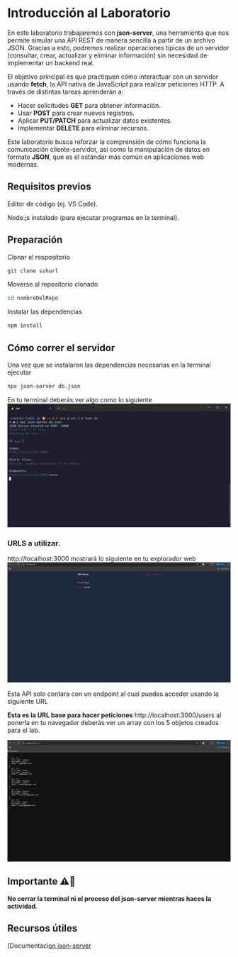 # Introducción al Laboratorio  

En este laboratorio trabajaremos con **json-server**, una herramienta que nos permite simular una API REST de manera sencilla a partir de un archivo JSON. Gracias a esto, podremos realizar operaciones típicas de un servidor (consultar, crear, actualizar y eliminar información) sin necesidad de implementar un backend real.  

El objetivo principal es que practiquen cómo interactuar con un servidor usando **fetch**, la API nativa de JavaScript para realizar peticiones HTTP. A través de distintas tareas aprenderán a:  

- Hacer solicitudes **GET** para obtener información.  
- Usar **POST** para crear nuevos registros.  
- Aplicar **PUT/PATCH** para actualizar datos existentes.  
- Implementar **DELETE** para eliminar recursos.  

Este laboratorio busca reforzar la comprensión de cómo funciona la comunicación cliente-servidor, así como la manipulación de datos en formato **JSON**, que es el estándar más común en aplicaciones web modernas.  

## Requisitos previos

Editor de código (ej. VS Code).

Node.js instalado (para ejecutar programas en la terminal).

## Preparación

Clonar el respositorio
```bash
git clone sshurl
```
Moverse al repositorio clonado
```bash
cd nombreDelRepo
```

Instalar las dependencias
```bash
npm install
```

## Cómo correr el servidor

Una vez que se instalaron las dependencias necesarias en la terminal ejecutar 

```bash
npx json-server db.json
```
En tu terminal deberás ver algo como lo siguiente
![Imagen de la terminal ejecutando el json-server](./images/image.png)

### URLS a utilizar.

http://localhost:3000 mostrará lo siguiente en tu explorador web
![Imagen del explorador web ejecutando json-server](./images/explorador.png)

Esta API solo contara con un endpoint al cual puedes acceder usando la siguiente URL

**Esta es la URL base para hacer peticiones**  http://localhost:3000/users al ponerla en tu navegador deberás ver un array con los 5 objetos creados para el lab.

![Imagen de la salida del enpoint](./images/endpoint.png)

## Importante ⚠️👀

**No cerrar la terminal ni el proceso del json-server mientras haces la actividad.**

## Recursos útiles

[Documentaci[on json-server](https://www.npmjs.com/package/json-server)
